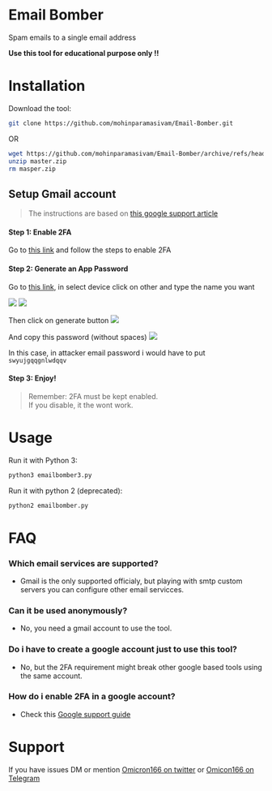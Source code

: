 # Email Bomber

Spam emails to a single email address

<b> Use this tool for educational purpose only !! </b>

# Installation

Download the tool:
```bash
git clone https://github.com/mohinparamasivam/Email-Bomber.git
```
OR
```bash
wget https://github.com/mohinparamasivam/Email-Bomber/archive/refs/heads/master.zip
unzip master.zip
rm masper.zip
```

## Setup Gmail account

> The instructions are based on [this google support article](https://support.google.com/accounts/answer/185833)

#### Step 1: Enable 2FA
Go to [this link](https://myaccount.google.com/signinoptions/two-step-verification) and follow the steps to enable 2FA

#### Step 2: Generate an App Password
Go to [this link](https://myaccount.google.com/apppasswords), in select device click on other and type the name you want

<image src="media/1.png">
<image src="media/2.png">

Then click on generate button
<image src="media/3.png">

And copy this password (without spaces)
<image src="media/4.png">

In this case, in attacker email password i would have to put `swyujgqqgnlwdqqv`

#### Step 3: Enjoy!

> Remember: 2FA must be kept enabled.<br>
> If you disable, it the wont work.

# Usage

Run it with Python 3: 
```bash
python3 emailbomber3.py
```

Run it with python 2 (deprecated): 
```bash
python2 emailbomber.py
```

# FAQ

### Which email services are supported?

- Gmail is the only supported officialy, but playing with smtp custom servers you can configure other email servicces.

### Can it be used anonymously?

- No, you need a gmail account to use the tool.

### Do i have to create a google account just to use this tool?

- No, but the 2FA requirement might break other google based tools using the same account.

### How do i enable 2FA in a google account?

- Check this [Google support guide](https://support.google.com/accounts/answer/185839)

# Support

If you have issues DM or mention [Omicron166 on twitter](https://twitter.com/omicron166) or [Omicon166 on Telegram](https://t.me/omicron166)
